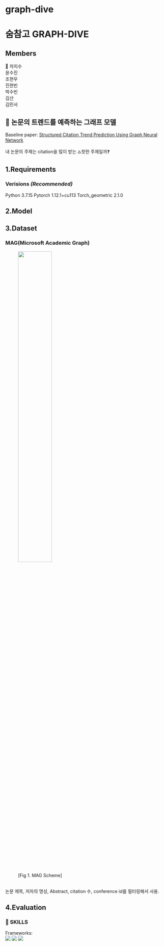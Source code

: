 # graph-dive

# 숨참고 GRAPH-DIVE
## Members
👑 차지수<br>
 윤수진<br>
 조현우<br>
 진현빈<br>
 박수빈<br>
 김산<br>
 김민서<br>

## 📕 논문의 트렌드를 예측하는 그래프 모델
Baseline paper: <a href="https://ieeexplore.ieee.org/document/9054769">Structured Citation Trend Prediction Using Graph Neural Network</a>
<br><br> 내 논문의 주제는 citation을 많이 받는 ♨️핫한 주제일까❓

## 1.Requirements

### Verisions *(Recommended)*
Python 3.7.15
Pytorch 1.12.1+cu113
Torch_geometric 2.1.0

## 2.Model

## 3.Dataset
### MAG(Microsoft Academic Graph)
<figure>
<img src="https://s3.us-west-2.amazonaws.com/secure.notion-static.com/8ad24d82-02ae-4958-b540-766b19b8d3a2/Untitled.png?X-Amz-Algorithm=AWS4-HMAC-SHA256&X-Amz-Content-Sha256=UNSIGNED-PAYLOAD&X-Amz-Credential=AKIAT73L2G45EIPT3X45%2F20221102%2Fus-west-2%2Fs3%2Faws4_request&X-Amz-Date=20221102T115300Z&X-Amz-Expires=86400&X-Amz-Signature=e3ffb395bfc312fea21f9a7e3f59e1dd17ad4b41b2a822663152b8f625bf391a&X-Amz-SignedHeaders=host&response-content-disposition=filename%3D%22Untitled.png%22&x-id=GetObject" style="width:50%">
<figcaption>[Fig 1. MAG Scheme]</figcaption>
</figure>
<br>
논문 제목, 저자의 명성, Abstract, citation 수, conference id를 필터링해서 사용. 

## 4.Evaluation

### 📝 SKILLS
Frameworks:  
<img src="https://img.shields.io/badge/PyTorch-EE4C2C?style=flat-square&logo=pytorch&logoColor=white"/> <img src="https://img.shields.io/badge/scikit-learn-F7931E?style=flat-square&logo=scikit-learn&logoColor=white"/> <img src="https://img.shields.io/badge/pyg-3C2179?style=flat-square&logo=pyg&logoColor=white"/>
